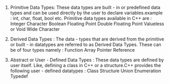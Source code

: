 1. Primitive Data Types: These data types are built - in or predefined data types
   and can be used directly by the user to declare variables.example : int, char,
   float, bool etc. Primitive data types available in C++ are :
   Integer
   Character
   Boolean
   Floating Point
   Double Floating Point
   Valueless or Void
   Wide Character

2. Derived Data Types : The data - types that are derived from the primitive or
   built - in datatypes are referred to as Derived Data Types. These can be of four
   types namely :
   Function
   Array
   Pointer
   Reference

3. Abstract or User - Defined Data Types : These data types are defined by user
   itself. Like, defining a class in C++ or a structure.C++ provides the following
   user - defined datatypes :
   Class
   Structure
   Union
   Enumeration
   Typedef
